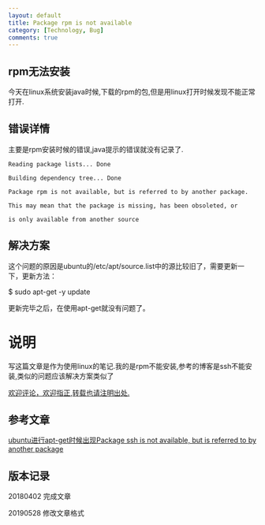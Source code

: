 ```yaml
---
layout: default
title: Package rpm is not available
category: [Technology, Bug]
comments: true
---
```


## rpm无法安装
今天在linux系统安装java时候,下载的rpm的包,但是用linux打开时候发现不能正常打开.



## 错误详情
主要是rpm安装时候的错误,java提示的错误就没有记录了.


```
Reading package lists... Done

Building dependency tree... Done

Package rpm is not available, but is referred to by another package.

This may mean that the package is missing, has been obsoleted, or

is only available from another source
```


## 解决方案

这个问题的原因是ubuntu的/etc/apt/source.list中的源比较旧了，需要更新一下，更新方法：

$ sudo apt-get -y update

更新完毕之后，在使用apt-get就没有问题了。


# 说明

写这篇文章是作为使用linux的笔记.我的是rpm不能安装,参考的博客是ssh不能安装,类似的问题应该解决方案类似了

[欢迎评论，欢迎指正,转载也请注明出处.](https://wangkun19930608.github.io/technology/bug/2018/04/02/company-rpm-is-not-found/ )

## 参考文章

[ubuntu进行apt-get时候出现Package ssh is not available, but is referred to by another package](https://www.cnblogs.com/cyttina/archive/2013/01/29/2882111.html)




## 版本记录

20180402 完成文章

20190528 修改文章格式